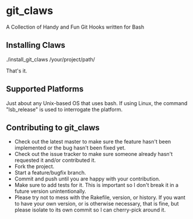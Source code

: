 git_claws
=========

A Collection of Handy and Fun Git Hooks written for Bash

Installing Claws
----------------

./install_git_claws /your/project/path/

That's it.

Supported Platforms
-------------------

Just about any Unix-based OS that uses bash. If using Linux, the command "lsb_release" is used to interrogate the platform.

Contributing to git_claws
-------------------------

- Check out the latest master to make sure the feature hasn't been implemented or the bug hasn't been fixed yet.
- Check out the issue tracker to make sure someone already hasn't requested it and/or contributed it.
- Fork the project.
- Start a feature/bugfix branch.
- Commit and push until you are happy with your contribution.
- Make sure to add tests for it. This is important so I don't break it in a future version unintentionally.
- Please try not to mess with the Rakefile, version, or history. If you want to have your own version, or is otherwise necessary, that is fine, but please isolate to its own commit so I can cherry-pick around it.

